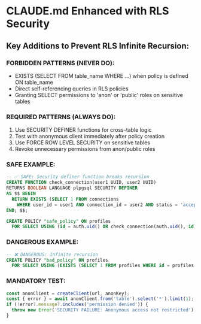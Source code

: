 # CLAUDE.md Enhanced with RLS Security

## Key Additions to Prevent RLS Infinite Recursion:

### FORBIDDEN PATTERNS (NEVER DO):
- EXISTS (SELECT FROM table_name WHERE ...) when policy is defined ON table_name  
- Direct self-referencing queries in RLS policies
- Granting SELECT permissions to 'anon' or 'public' roles on sensitive tables

### REQUIRED PATTERNS (ALWAYS DO):
1. Use SECURITY DEFINER functions for cross-table logic
2. Test with anonymous client immediately after policy creation  
3. Use FORCE ROW LEVEL SECURITY on sensitive tables
4. Revoke unnecessary permissions from anon/public roles

### SAFE EXAMPLE:
```sql
-- ✅ SAFE: Security definer function breaks recursion
CREATE FUNCTION check_connection(user1 UUID, user2 UUID)
RETURNS BOOLEAN LANGUAGE plpgsql SECURITY DEFINER
AS $$ BEGIN
  RETURN EXISTS (SELECT 1 FROM connections 
    WHERE user_id = user1 AND connection_id = user2 AND status = 'accepted');
END; $$;

CREATE POLICY "safe_policy" ON profiles
  FOR SELECT USING (id = auth.uid() OR check_connection(auth.uid(), id));
```

### DANGEROUS EXAMPLE:
```sql  
-- ❌ DANGEROUS: Infinite recursion
CREATE POLICY "bad_policy" ON profiles
  FOR SELECT USING (EXISTS (SELECT 1 FROM profiles WHERE id = profiles.user_id));
```

### MANDATORY TEST:
```javascript
const anonClient = createClient(url, anonKey);
const { error } = await anonClient.from('table').select('*').limit(1);
if (!error?.message?.includes('permission denied')) {
  throw new Error('SECURITY FAILURE: Anonymous access not restricted');
}
```
